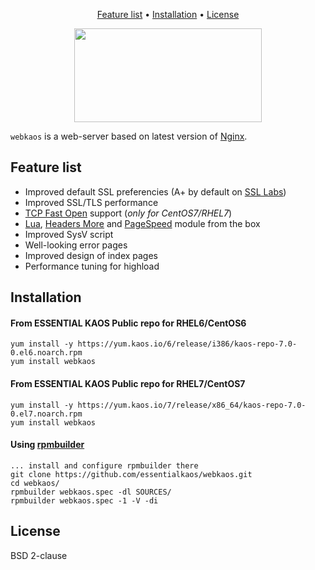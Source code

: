 <p align="center"><a href="#feature-list">Feature list</a> • <a href="#installation">Installation</a> • <a href="#license">License</a></p>

<p align="center">
<img width="300" height="150" src="https://essentialkaos.com/github/webkaos-v3.png"/>
</p>

`webkaos` is a web-server based on latest version of [Nginx](http://nginx.org).

## Feature list

* Improved default SSL preferencies (A+ by default on [SSL Labs](https://www.ssllabs.com/ssltest/))
* Improved SSL/TLS performance
* [TCP Fast Open](https://en.wikipedia.org/wiki/TCP_Fast_Open) support (_only for CentOS7/RHEL7_)
* [Lua](https://github.com/openresty/lua-nginx-module), [Headers More](https://github.com/openresty/headers-more-nginx-module) and [PageSpeed](https://github.com/pagespeed/ngx_pagespeed) module from the box
* Improved SysV script
* Well-looking error pages
* Improved design of index pages
* Performance tuning for highload

## Installation

#### From ESSENTIAL KAOS Public repo for RHEL6/CentOS6

````
yum install -y https://yum.kaos.io/6/release/i386/kaos-repo-7.0-0.el6.noarch.rpm
yum install webkaos
````

#### From ESSENTIAL KAOS Public repo for RHEL7/CentOS7

````
yum install -y https://yum.kaos.io/7/release/x86_64/kaos-repo-7.0-0.el7.noarch.rpm
yum install webkaos
````

#### Using [rpmbuilder](https://github.com/essentialkaos/rpmbuilder)

````
... install and configure rpmbuilder there
git clone https://github.com/essentialkaos/webkaos.git
cd webkaos/
rpmbuilder webkaos.spec -dl SOURCES/
rpmbuilder webkaos.spec -1 -V -di
````

## License

BSD 2-clause
